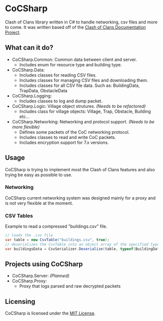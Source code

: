 # CoCSharp
Clash of Clans library written in C# to handle networking, csv files and more to come. It was written based off of the [Clash of Clans Documentation Project](https://github.com/clanner/cocdp/).

## What can it do?
* CoCSharp.Common: Common data between client and server.
  * Includes enum for resource type and building type.
* CoCSharp.Data:
  * Includes classes for reading CSV files.
  * Includes classes for managing CSV files and downloading them.
  * Includes classes for all CSV file data. Such as: BuildingData, TrapData, ObstacleData
* CoCSharp.Logging:
  * Includes classes to log and dump packet.
* CoCSharp.Logic: Village object strutures. *(Needs to be refactored)*
  * Includes class for village objects: Village, Trap, Obstacle, Building etc...
* CoCSharp.Networking: Networking and protocol support. *(Needs to be more flexible)*
  * Defines some packets of the CoC networking protocol.
  * Includes classes to read and write CoC packets.
  * Includes encryption support for 7.x versions.
  
## Usage
CoCSharp is trying to implement most the Clash of Clans features and also trying be easy as possible to use.

### Networking
CoCSharp current networking system was designed mainly for a proxy and is not very flexible at the moment.

### CSV Tables
Example to read a compressed "buildings.csv" file.
```c#
// loads the .csv file
var table = new CsvTable("buildings.csv", true);
// deserializes the CsvTable into an object array of the specified type.
var buildingsData = CsvSerializer.Deserialize(table, typeof(BuildingData));
```

## Projects using CoCSharp
* CoCSharp.Server: *(Planned)*
* CoCSharp.Proxy:
  * Proxy that logs parsed and raw decrypted packets

## Licensing
CoCSharp is licensed under the [MIT License](http://mit-license.org/).
